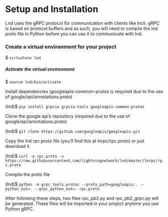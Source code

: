 # Setup and Installation
Lnd uses the gRPC protocol for communication with clients like lncli. gRPC is based on protocol buffers and as such, you will need to compile the lnd proto file in Python before you can use it to communicate with lnd.

### Create a virtual environment for your project
$ `virtualenv lnd`

##### Activate the virtual environment
$ `source lnd/bin/activate`

Install dependencies (googleapis-common-protos is required due to the use of google/api/annotations.proto)

(lnd)$ `pip install grpcio grpcio-tools googleapis-common-protos`

Clone the google api’s repository (required due to the use of google/api/annotations.proto)

(lnd)$ `git clone https://github.com/googleapis/googleapis.git`

Copy the lnd rpc.proto file (you’ll find this at lnrpc/rpc.proto) or just download it

(lnd)$ `curl -o rpc.proto -s https://raw.githubusercontent.com/lightningnetwork/lnd/master/lnrpc/rpc.proto`

Compile the proto file

(lnd)$ `python -m grpc_tools.protoc --proto_path=googleapis:. --python_out=. --grpc_python_out=. rpc.proto`

After following these steps, two files rpc_pb2.py and rpc_pb2_grpc.py will be generated. These files will be imported in your project anytime you use Python gRPC.

